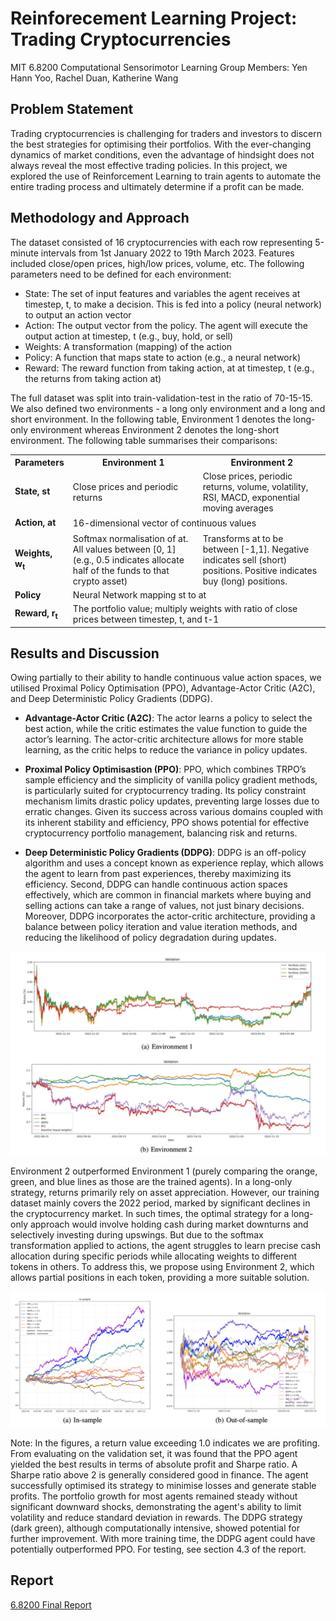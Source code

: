 # Reinforecement Learning Project: Trading Cryptocurrencies
MIT 6.8200 Computational Sensorimotor Learning
Group Members: Yen Hann Yoo, Rachel Duan, Katherine Wang

## Problem Statement

Trading cryptocurrencies is challenging for traders and investors to discern the best strategies for optimising their portfolios. With the ever-changing dynamics of market conditions, even the advantage of hindsight does not always reveal the most effective trading policies. In this project, we explored the use of Reinforcement Learning to train agents to automate the entire trading process and ultimately determine if a profit can be made.

## Methodology and Approach

The dataset consisted of 16 cryptocurrencies with each row representing 5-minute intervals from 1st January 2022 to 19th March 2023. Features included close/open prices, high/low prices, volume, etc. The following parameters need to be defined for each environment:

- State: The set of input features and variables the agent receives at timestep, t, to make a decision. This is fed into a policy (neural network) to output an action vector
- Action: The output vector from the policy. The agent will execute the output action at timestep, t (e.g., buy, hold, or sell)
- Weights: A transformation (mapping) of the action
- Policy: A function that maps state to action (e.g., a neural network)
- Reward: The reward function from taking action, at at timestep, t (e.g., the returns from taking action at)

The full dataset was split into train-validation-test in the ratio of 70-15-15. We also defined two environments - a long only environment and a long and short environment. In the following table, Environment 1 denotes the long-only environment whereas Environment 2 denotes the long-short environment. The following table summarises their comparisons:

<table>
  <tr>
    <th>Parameters</th>
    <th>Environment 1</th>
    <th>Environment 2</th>
  </tr>
  <tr>
    <td><b>State, s<sub></sub>t</b></td>
    <td>Close prices and periodic returns</td>
    <td>Close prices, periodic returns, volume, volatility, RSI, MACD, exponential moving averages</td>
  </tr>
  <tr>
    <td><b>Action, a<sub></sub>t</b></td>
    <td colspan="2">16-dimensional vector of continuous values</td>
  </tr>
  <tr>
    <td><b>Weights, w<sub>t</b></td>
    <td>Softmax normalisation of at. All values between [0, 1] (e.g., 0.5 indicates allocate half of the funds to that crypto asset)</td>
    <td>Transforms at to be between [-1,1]. Negative indicates sell (short) positions. Positive indicates buy (long) positions.</td>
  </tr>
  <tr>
    <td><b>Policy</b></td>
    <td colspan="2">Neural Network mapping st to at</td>
  </tr>
  <tr>
    <td><b>Reward, r<sub>t</b></td>
    <td colspan="2">The portfolio value; multiply weights with ratio of close prices between timestep, t, and t-1</td>
  </tr>
</table>

## Results and Discussion
Owing partially to their ability to handle continuous value action spaces, we utilised Proximal Policy Optimisation (PPO), Advantage-Actor Critic (A2C), and Deep Deterministic Policy Gradients (DDPG).

- **Advantage-Actor Critic (A2C)**: The actor learns a policy to select the best action, while the critic estimates the value function to guide the actor’s learning. The actor-critic architecture allows for more stable learning, as the critic helps to reduce the variance in policy updates.

- **Proximal Policy Optimisastion (PPO)**: PPO, which combines TRPO’s sample efficiency and the simplicity of vanilla policy gradient methods, is particularly suited for cryptocurrency trading. Its policy constraint mechanism limits drastic policy updates, preventing large losses due to erratic changes. Given its success across various domains coupled with its inherent stability and efficiency, PPO shows potential for effective cryptocurrency portfolio management, balancing risk and returns.

- **Deep Deterministic Policy Gradients (DDPG)**: DDPG is an off-policy algorithm and uses a concept known as experience replay, which allows the agent to learn from past experiences, thereby maximizing its efficiency. Second, DDPG can handle continuous action spaces effectively, which are common in financial markets where buying and selling actions can take a range of values, not just binary decisions. Moreover, DDPG incorporates the actor-critic architecture, providing a balance between policy iteration and value iteration methods, and reducing the likelihood of policy degradation during updates.

![My Test Image](./Env1-vs-Env2-Performances.png)

Environment 2 outperformed Environment 1 (purely comparing the orange, green, and blue lines as those are the trained agents). In a long-only strategy, returns primarily rely on asset appreciation. However, our training dataset mainly covers the 2022 period, marked by significant declines in the cryptocurrency market. In such times, the optimal strategy for a long-only approach would involve holding cash during market downturns and selectively investing during upswings. But due to the softmax transformation applied to actions, the agent struggles to learn precise cash allocation during specific periods while allocating weights to different tokens in others. To address this, we propose using Environment 2, which allows partial positions in each token, providing a more suitable solution.

![My Test Image](./PPO-Agent-Sample-Performances.png)

Note: In the figures, a return value exceeding 1.0 indicates we are profiting. From evaluating on the validation set, it was found that the PPO agent yielded the best results in terms of absolute profit and Sharpe ratio. A Sharpe ratio above 2 is generally considered good in finance. The agent successfully optimised its strategy to minimise losses and generate stable profits. The portfolio growth for most agents remained steady without significant downward shocks, demonstrating the agent's ability to limit volatility and reduce standard deviation in rewards. The DDPG strategy (dark green), although computationally intensive, showed potential for further improvement. With more training time, the DDPG agent could have potentially outperformed PPO. For testing, see section 4.3 of the report.

## Report
[6.8200 Final Report](./RL-Report.pdf)



